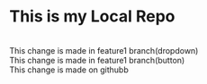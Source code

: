 # This is my Local Repo
<br>
This change is made in feature1 branch(dropdown)<br>
This change is made in feature1 branch(button)<br>
This change is made on githubb
